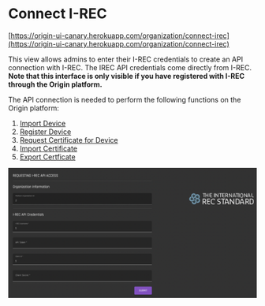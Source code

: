 # Connect I-REC
[https://origin-ui-canary.herokuapp.com/organization/connect-irec](https://origin-ui-canary.herokuapp.com/organization/connect-irec)

This view allows admins to enter their I-REC credentials to create an API connection with I-REC. The IREC API credentials come directly from I-REC. **Note that this interface is only visible if you have registered with I-REC through the Origin platform.**   

The API connection is needed to perform the following functions on the Origin platform:  

1. [Import Device](../device-guides/import-device.md)
2. [Register Device](../device-guides/register-device.md)
3. [Request Certificate for Device](../device-guides/my-devices.md#request-certification-for-device)
4. [Import Certificate](../certificate-guides/import-certificate.md)
5. [Export Certficate](../certificate-guides/exchange-inbox.md#export)

![irecConnection](../images/organization/organization-irecconnection.png)